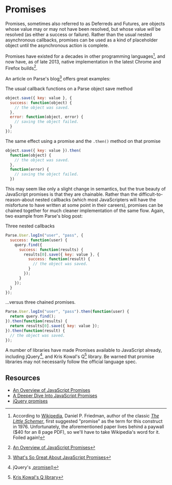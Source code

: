 # Promises
Promises, sometimes also referred to as Deferreds and Futures, are objects whose value may or may not have been resolved, but whose value *will* be resolved (as either a success or failure). Rather than the usual nested asynchronous callbacks, promises can be used as a kind of placeholder object until the asynchronous action is complete. 

Promises have existed for a decades in other programming languages[^10], and now have, as of late 2013, native implementation in the latest Chrome and Firefox builds[^11].

An article on Parse's blog[^20] offers great examples:

The usual callback functions on a Parse object save method
```javascript
object.save({ key: value }, {
  success: function(object) {
    // the object was saved.
  },
  error: function(object, error) {
    // saving the object failed.
  }
});
```

The same effect using a promise and the `.then()` method on that promise
```javascript
object.save({ key: value }).then(
  function(object) {
    // the object was saved.
  },
  function(error) {
    // saving the object failed.
  })
```

This may seem like only a slight change in semantics, but the true beauty of JavaScript promises is that they are chainable. Rather than the difficult-to-reason-about nested callbacks (which most JavaScripters will have the misfortune to have written at some point in their careers), promises can be chained together for much cleaner implementation of the same flow. Again, two example from Parse's blog post:

Three nested callbacks
```javascript
Parse.User.logIn("user", "pass", {
  success: function(user) {
    query.find({
      success: function(results) {
        results[0].save({ key: value }, {
          success: function(result) {
            // the object was saved.
          }
        });
      }
    });
  }
});
```

…versus three chained promises.
```javascript
Parse.User.logIn("user", "pass").then(function(user) {
  return query.find();
}).then(function(results) {
  return results[0].save({ key: value });
}).then(function(result) {
  // the object was saved.
});
```

A number of libraries have made Promises available to JavaScript already, including jQuery[^30], and Kris Kowal's Q[^31] library. Be warned that promise libraries may not necessarily follow the official language spec.

## Resources

- [An Overview of JavaScript Promises](http://www.sitepoint.com/overview-javascript-promises)
- [A Deeper Dive Into JavaScript Promises](http://www.sitepoint.com/deeper-dive-javascript-promises/)
- [jQuery promises](http://api.jquery.com/promise/)



[^10]: According to [Wikipedia](http://en.wikipedia.org/wiki/Futures_and_promises#cite_note-1), Daniel P. Friedman, author of the classic [*The Little Schemer*](http://www.amazon.com/exec/obidos/ASIN/0262560992/wrrrldwideweb), first suggested "promise" as the term for this construct in 1976. Unfortunately, the aforementioned paper lives behind a paywall ($40 for an 8 page PDF), so we'll have to take Wikipedia's word for it. Foiled again!

[^11]: [An Overview of JavaScript Promises](http://www.sitepoint.com/overview-javascript-promises)

[^20]: [What's So Great About JavaScript Promises](http://blog.parse.com/2013/01/29/whats-so-great-about-javascript-promises/)

[^30]: jQuery's [.promise()](http://api.jquery.com/promise/)

[^31]: [Kris Kowal's Q library](https://github.com/kriskowal/q)

